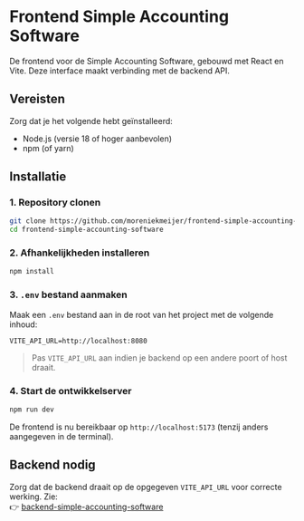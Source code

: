 # Frontend Simple Accounting Software

De frontend voor de Simple Accounting Software, gebouwd met React en Vite. Deze interface maakt verbinding met de backend API.

## Vereisten

Zorg dat je het volgende hebt geïnstalleerd:

- Node.js (versie 18 of hoger aanbevolen)
- npm (of yarn)

## Installatie

### 1. Repository clonen

```bash
git clone https://github.com/moreniekmeijer/frontend-simple-accounting-software.git
cd frontend-simple-accounting-software
```

### 2. Afhankelijkheden installeren

```bash
npm install
```

### 3. `.env` bestand aanmaken

Maak een `.env` bestand aan in de root van het project met de volgende inhoud:

```env
VITE_API_URL=http://localhost:8080
```

> Pas `VITE_API_URL` aan indien je backend op een andere poort of host draait.

### 4. Start de ontwikkelserver

```bash
npm run dev
```

De frontend is nu bereikbaar op `http://localhost:5173` (tenzij anders aangegeven in de terminal).

## Backend nodig

Zorg dat de backend draait op de opgegeven `VITE_API_URL` voor correcte werking. 
Zie:  
👉 [backend-simple-accounting-software](https://github.com/moreniekmeijer/backend-simple-accounting-software)